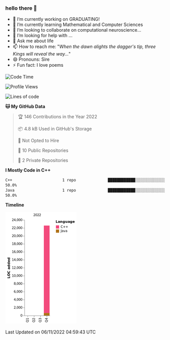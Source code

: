 ### hello there 👋

<!--
**elden-l0rd/elden-l0rd** is a ✨ _special_ ✨ repository because its `README.md` (this file) appears on your GitHub profile.
-->
<!--
Here are some ideas to get you started:
-->

- 🔭 I’m currently working on GRADUATING!
- 🌱 I’m currently learning Mathematical and Computer Sciences
- 👯 I’m looking to collaborate on computational neuroscience...
- 🤔 I’m looking for help with ...
- 💬 Ask me about life
- 📫 How to reach me: "*When the dawn alights the dagger's tip, three Kings will reveal the way...*"
- 😄 Pronouns: Sire
- ⚡ Fun fact: I love poems

<!--START_SECTION:waka-->
![Code Time](http://img.shields.io/badge/Code%20Time-0%20secs-blue)

![Profile Views](http://img.shields.io/badge/Profile%20Views-28-blue)

![Lines of code](https://img.shields.io/badge/From%20Hello%20World%20I%27ve%20Written-23%20Thousand%20lines%20of%20code-blue)

**🐱 My GitHub Data** 

> 🏆 146 Contributions in the Year 2022
 > 
> 📦 4.8 kB Used in GitHub's Storage 
 > 
> 🚫 Not Opted to Hire
 > 
> 📜 10 Public Repositories 
 > 
> 🔑 2 Private Repositories  
 > 
**I Mostly Code in C++** 

```text
C++                      1 repo              ████████████░░░░░░░░░░░░░   50.0% 
Java                     1 repo              ████████████░░░░░░░░░░░░░   50.0%

```


**Timeline**

![Chart not found](https://raw.githubusercontent.com/elden-l0rd/elden-l0rd/main/charts/bar_graph.png) 


 Last Updated on 06/11/2022 04:59:43 UTC
<!--END_SECTION:waka-->

<!--img src='https://random-memer.herokuapp.com/' title="Meme" alt="Please refresh the page if the meme doesn't show up."-->
